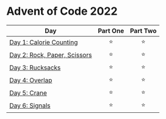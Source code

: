 # Advent of Code 2022

| Day  | Part One | Part Two |
|---|:---:|:---:|
| [Day 1: Calorie Counting](https://github.com/Tim-Erwin/adventofcode-2022/tree/main/python/day01)| ⭐ | ⭐ |
| [Day 2: Rock, Paper, Scissors](https://github.com/Tim-Erwin/adventofcode-2022/tree/main/python/day02)| ⭐ | ⭐ |
| [Day 3: Rucksacks](https://github.com/Tim-Erwin/adventofcode-2022/tree/main/python/day03)| ⭐ | ⭐ |
| [Day 4: Overlap](https://github.com/Tim-Erwin/adventofcode-2022/tree/main/python/day04)| ⭐ | ⭐ |
| [Day 5: Crane](https://github.com/Tim-Erwin/adventofcode-2022/tree/main/python/day05)| ⭐ | ⭐ |
| [Day 6: Signals](https://github.com/Tim-Erwin/adventofcode-2022/tree/main/python/day06)| ⭐ | ⭐ |
